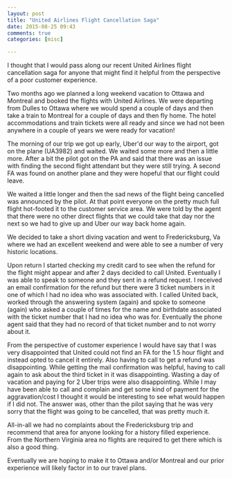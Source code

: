 ```yaml
---
layout: post
title: "United Airlines Flight Cancellation Saga"
date: 2015-08-25 09:43
comments: true
categories: [misc]

---
```

I thought that I would pass along our recent United Airlines flight cancellation saga for anyone that might find it helpful from the perspective of a poor customer experience.

Two months ago we planned a long weekend vacation to Ottawa and Montreal and booked the flights with United Airlines.
We were departing from Dulles to Ottawa where we would spend a couple of days and then take a train to Montreal for a couple of days and then fly home.
The hotel accommodations and train tickets were all ready and since we had not been anywhere in a couple of years we were ready for vacation!

The morning of our trip we got up early, Uber'd our way to the airport, got on the plane (UA3982) and waited.
We waited some more and then a little more.
After a bit the pilot got on the PA and said that there was an issue with finding the second flight attendant but they were still trying.
A second FA was found on another plane and they were hopeful that our flight could leave.

We waited a little longer and then the sad news of the flight being cancelled was announced by the pilot.
At that point everyone on the pretty much full flight hot-footed it to the customer service area.
We were told by the agent that there were no other direct flights that we could take that day nor the next so we had to give up and Uber our way back home again.

We decided to take a short diving vacation and went to Fredericksburg, Va where we had an excellent weekend and were able to see a number of very historic locations.

Upon return I started checking my credit card to see when the refund for the flight might appear and after 2 days decided to call United.
Eventually I was able to speak to someone and they sent in a refund request.
I received an email confirmation for the refund but there were 3 ticket numbers in it one of which I had no idea who was associated with.
I called United back, worked through the answering system (again) and spoke to someone (again) who asked a couple of times for the name and birthdate associated with the ticket number that I had no idea who was for.
Eventually the phone agent said that they had no record of that ticket number and to not worry about it.

From the perspective of customer experience I would have say that I was very disappointed that United could not find an FA for the 1.5 hour flight and instead opted to cancel it entirely.
Also having to call to get a refund was disappointing.
While getting the mail confirmation was helpful, having to call again to ask about the third ticket in it was disappointing.
Wasting a day of vacation and paying for 2 Uber trips were also disappointing.
While I may have been able to call and complain and get some kind of payment for the aggravation/cost I thought it would be interesting to see what would happen if I did not.
The answer was, other than the pilot saying that he was very sorry that the flight was going to be cancelled, that was pretty much it.

All-in-all we had no complaints about the Fredericksburg trip and recommend that area for anyone looking for a history filled experience.
From the Northern Virginia area no flights are required to get there which is also a good thing.

Eventually we are hoping to make it to Ottawa and/or Montreal and our prior experience will likely factor in to our travel plans.

